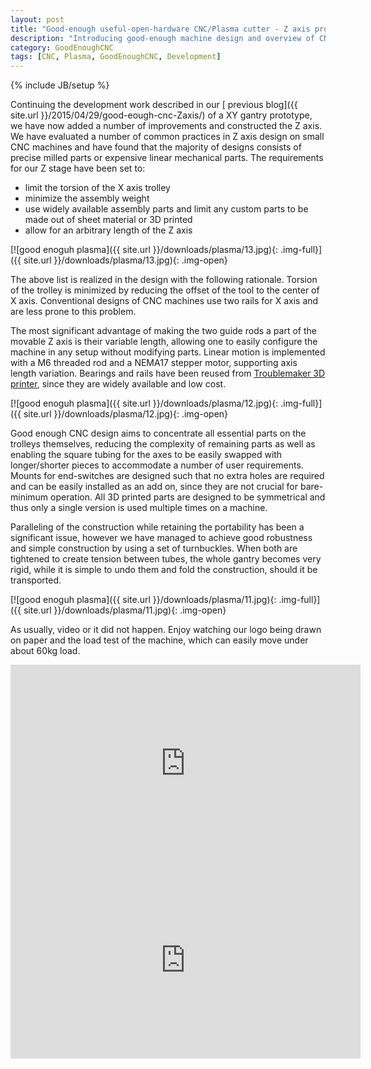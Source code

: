```yaml
---
layout: post
title: "Good-enough useful-open-hardware CNC/Plasma cutter - Z axis prototype"
description: "Introducing good-enough machine design and overview of CNC/plasma design in the works"
category: GoodEnoughCNC
tags: [CNC, Plasma, GoodEnoughCNC, Development]
---
```

{% include JB/setup %}

Continuing the development work described in our [ previous blog]({{ site.url }}/2015/04/29/good-eough-cnc-Zaxis/) of a XY gantry prototype, we have now added a number of improvements and constructed the Z axis. We have evaluated a number of common practices in Z axis design on small CNC machines and have found that the majority of designs consists of precise milled parts or expensive linear mechanical parts. The requirements for our Z stage have been set to:

* limit the torsion of the X axis trolley
* minimize the assembly weight
* use widely available assembly parts and limit any custom parts to be made out of sheet material or 3D printed
* allow for an arbitrary length of the Z axis

[![good enoguh plasma]({{ site.url }}/downloads/plasma/13.jpg){: .img-full}]({{ site.url }}/downloads/plasma/13.jpg){: .img-open}

The above list is realized in the design with the following rationale. Torsion of the trolley is minimized by reducing the offset of the tool to the center of X axis. Conventional designs of CNC machines use two rails for X axis and are less prone to this problem. 

The most significant advantage of making the two guide rods a part of the movable Z axis is their variable length, allowing one to easily configure the machine in any setup without modifying parts. Linear motion is implemented with a M6 threaded rod and a NEMA17 stepper motor, supporting axis length variation. Bearings and rails have been reused from [Troublemaker 3D printer](http://www.thingiverse.com/thing:263814), since they are widely available and low cost.

[![good enoguh plasma]({{ site.url }}/downloads/plasma/12.jpg){: .img-full}]({{ site.url }}/downloads/plasma/12.jpg){: .img-open}

Good enough CNC design aims to concentrate all essential parts on the trolleys themselves, reducing the complexity of remaining parts as well as enabling the square tubing for the axes to be easily swapped with longer/shorter pieces to accommodate a number of user requirements. Mounts for end-switches are designed such that no extra holes are required and can be easily installed as an add on, since they are not crucial for bare-minimum operation. All 3D printed parts are designed to be symmetrical and thus only a single version is used multiple times on a machine.

Paralleling of the construction while retaining the portability has been a significant issue, however we have managed to achieve good robustness and simple construction by using a set of 
turnbuckles. When both are tightened to create tension between tubes, the whole gantry becomes very rigid, while it is simple to undo them and fold the construction, should it be transported.

[![good enoguh plasma]({{ site.url }}/downloads/plasma/11.jpg){: .img-full}]({{ site.url }}/downloads/plasma/11.jpg){: .img-open}

As usually, video or it did not happen. Enjoy watching our logo being drawn on paper and the load test of the machine, which can easily move under about 60kg load.

<iframe width="560" height="315" src="https://www.youtube.com/embed/4pPv4le0X7k" frameborder="0" allowfullscreen></iframe>

<iframe width="560" height="315" src="https://www.youtube.com/embed/ORQ5XDI6lFc" frameborder="0" allowfullscreen></iframe>
